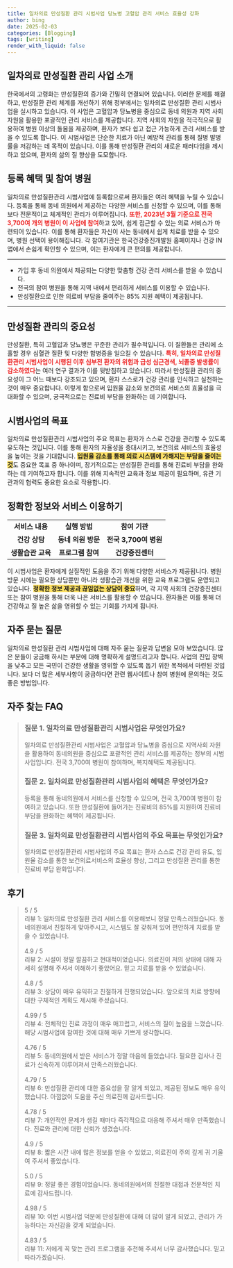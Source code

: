 ```yaml
---
title: 일차의료 만성질환 관리 시범사업 당뇨병 고혈압 관리 서비스 효율성 강화
author: bing
date: 2025-02-03
categories: [Blogging]
tags: [writing]
render_with_liquid: false
---
```



<h2 id='일차의료_만성질환_관리_사업소개'>일차의료 만성질환 관리 사업 소개</h2>

<p>한국에서의 고령화는 만성질환의 증가와 긴밀히 연결되어 있습니다. 이러한 문제를 해결하고, 만성질환 관리 체계를 개선하기 위해 정부에서는 일차의료 만성질환 관리 시범사업을 실시하고 있습니다. 이 사업은 고혈압과 당뇨병을 중심으로 동네 의원과 지역 사회 자원을 활용한 포괄적인 관리 서비스를 제공합니다. 지역 사회의 자원을 적극적으로 활용하여 병원 이상의 돌봄을 제공하며, 환자가 보다 쉽고 접근 가능하게 관리 서비스를 받을 수 있도록 합니다. 이 시범사업은 단순한 치료가 아닌 예방적 관리를 통해 질병 발병률을 저감하는 데 목적이 있습니다. 이를 통해 만성질환 관리의 새로운 패러다임을 제시하고 있으며, 환자의 삶의 질 향상을 도모합니다.</p>

<h2 id='등록_혜택_및_참여병원'>등록 혜택 및 참여 병원</h2>

<p>일차의료 만성질환관리 시범사업에 등록함으로써 환자들은 여러 혜택을 누릴 수 있습니다. 등록을 통해 동네 의원에서 제공하는 다양한 서비스를 신청할 수 있으며, 이를 통해 보다 전문적이고 체계적인 관리가 이루어집니다. <b><span style="color: #ee2323;">또한, 2023년 3월 기준으로 전국 3,700여 개의 병원이 이 사업에 참여</span></b>하고 있어, 쉽게 접근할 수 있는 의료 서비스가 마련되어 있습니다. 이를 통해 환자들은 자신이 사는 동네에서 쉽게 치료를 받을 수 있으며, 병원 선택이 용이해집니다. 각 참여기관은 한국건강증진개발원 홈페이지나 건강 IN 앱에서 손쉽게 확인할 수 있으며, 이는 환자에게 큰 편의를 제공합니다.</p>

<hr />

<ul>
    <li>가입 후 동네 의원에서 제공되는 다양한 맞춤형 건강 관리 서비스를 받을 수 있습니다.</li>
    <li>전국의 참여 병원을 통해 지역 내에서 편리하게 서비스를 이용할 수 있습니다.</li>
    <li>만성질환으로 인한 의료비 부담을 줄여주는 85% 지원 혜택이 제공됩니다.</li>
</ul>

<hr />

<h2 id='만성질환_관리의_중요성'>만성질환 관리의 중요성</h2>

<p>만성질환, 특히 고혈압과 당뇨병은 꾸준한 관리가 필수적입니다. 이 질환들은 관리에 소홀할 경우 심혈관 질환 및 다양한 합병증을 일으킬 수 있습니다. <b><span style="color: #ee2323;">특히, 일차의료 만성질환관리 시범사업이 시행된 이후 심부전 환자의 위험과 급성 심근경색, 뇌졸중 발생률이 감소하였다</span></b>는 여러 연구 결과가 이를 뒷받침하고 있습니다. 따라서 만성질환 관리의 중요성이 그 어느 때보다 강조되고 있으며, 환자 스스로가 건강 관리를 인식하고 실천하는 것이 매우 중요합니다. 이렇게 함으로써 입원율 감소와 보건의료 서비스의 효율성을 극대화할 수 있으며, 궁극적으로는 진료비 부담을 완화하는 데 기여합니다.</p>

<h2 id='시범사업의_목표'>시범사업의 목표</h2>

<p>일차의료 만성질환관리 시범사업의 주요 목표는 환자가 스스로 건강을 관리할 수 있도록 유도하는 것입니다. 이를 통해 환자의 자율성을 증대시키고, 보건의료 서비스의 효율성을 높이는 것을 기대합니다. <b><span style="background-color: #ffe066;">입원율 감소를 통해 의료 시스템에 가해지는 부담을 줄이는 것</span></b>도 중요한 목표 중 하나이며, 장기적으로는 만성질환 관리를 통해 진료비 부담을 완화하는 데 기여하고자 합니다. 이를 위해 지속적인 교육과 정보 제공이 필요하며, 유관 기관과의 협력도 중요한 요소로 작용합니다.</p>

<h2 id='정확한_정보와_서비스_이용하기'>정확한 정보와 서비스 이용하기</h2>

<table>
    <tr>
        <td style="text-align: center; height: 17px;"><b>서비스 내용</b></td>
        <td style="text-align: center; height: 17px;"><b>실행 방법</b></td>
        <td style="text-align: center; height: 17px;"><b>참여 기관</b></td>
    </tr>
    <tr>
        <td style="text-align: center; height: 17px;"><b>건강 상담</b></td>
        <td style="text-align: center; height: 17px;"><b>동네 의원 방문</b></td>
        <td style="text-align: center; height: 17px;"><b>전국 3,700여 병원</b></td>
    </tr>
    <tr>
        <td style="text-align: center; height: 17px;"><b>생활습관 교육</b></td>
        <td style="text-align: center; height: 17px;"><b>프로그램 참여</b></td>
        <td style="text-align: center; height: 17px;"><b>건강증진센터</b></td>
    </tr>
</table>

<p>이 시범사업은 환자에게 실질적인 도움을 주기 위해 다양한 서비스가 제공됩니다. 병원 방문 시에는 필요한 상담뿐만 아니라 생활습관 개선을 위한 교육 프로그램도 운영되고 있습니다. <b><span style="background-color: #ffe066;">정확한 정보 제공과 끊임없는 상담이 중요</span></b>하며, 각 지역 사회의 건강증진센터 또는 참여 병원을 통해 더욱 나은 서비스를 활용할 수 있습니다. 환자들은 이를 통해 더 건강하고 질 높은 삶을 영위할 수 있는 기회를 가지게 됩니다.</p>

<h2 id='자주_묻는_질문'>자주 묻는 질문</h2>

<p>일차의료 만성질환 관리 시범사업에 대해 자주 묻는 질문과 답변을 모아 보았습니다. 많은 분들이 궁금해 하시는 부분에 대해 명확하게 설명드리고자 합니다. 사업의 진입 장벽을 낮추고 모든 국민이 건강한 생활을 영위할 수 있도록 돕기 위한 목적에서 마련된 것입니다. 보다 더 많은 세부사항이 궁금하다면 관련 웹사이트나 참여 병원에 문의하는 것도 좋은 방법입니다.</p>


<h2 id='자주_찾는_FAQ'>자주 찾는 FAQ</h2>
<div itemscope="" itemtype="https://schema.org/FAQPage"> 
<blockquote> 
<div itemscope="" itemprop="mainEntity" itemtype="https://schema.org/Question"> 
<h3 itemprop="name">질문 1. 일차의료 만성질환관리 시범사업은 무엇인가요?</h3> 
<div itemscope="" itemprop="acceptedAnswer" itemtype="https://schema.org/Answer"> 
<span itemprop="text"> 
<p>일차의료 만성질환관리 시범사업은 고혈압과 당뇨병을 중심으로 지역사회 자원을 활용하여 동네의원을 중심으로 포괄적인 관리 서비스를 제공하는 정부의 시범사업입니다. 전국 3,700여 병원이 참여하며, 복지혜택도 제공됩니다.</p> 
</span> 
</div> 
</div> 

<div itemscope="" itemprop="mainEntity" itemtype="https://schema.org/Question"> 
<h3 itemprop="name">질문 2. 일차의료 만성질환관리 시범사업의 혜택은 무엇인가요?</h3> 
<div itemscope="" itemprop="acceptedAnswer" itemtype="https://schema.org/Answer"> 
<span itemprop="text"> 
<p>등록을 통해 동네의원에서 서비스를 신청할 수 있으며, 전국 3,700여 병원이 참여하고 있습니다. 또한 만성질환에 들어가는 진료비의 85%를 지원하여 진료비 부담을 완화하는 혜택이 제공됩니다.</p> 
</span> 
</div> 
</div> 

<div itemscope="" itemprop="mainEntity" itemtype="https://schema.org/Question"> 
<h3 itemprop="name">질문 3. 일차의료 만성질환관리 시범사업의 주요 목표는 무엇인가요?</h3> 
<div itemscope="" itemprop="acceptedAnswer" itemtype="https://schema.org/Answer"> 
<span itemprop="text"> 
<p>일차의료 만성질환관리 시범사업의 주요 목표는 환자 스스로 건강 관리 유도, 입원율 감소를 통한 보건의료서비스의 효율성 향상, 그리고 만성질환 관리를 통한 진료비 부담 완화입니다.</p> 
</span> 
</div> 
</div> 
</blockquote> 
</div>
<h2 id='후기'>후기</h2>
<div itemscope itemtype="https://schema.org/Product">
  <blockquote>
  <div itemprop="review" itemscope itemtype="https://schema.org/Review">
      <div itemprop="reviewRating" itemscope itemtype="https://schema.org/Rating"> <span itemprop="ratingValue">5</span> / <span itemprop="bestRating">5</span> </div>
      <span itemprop="reviewBody">리뷰 1: 일차의료 만성질환 관리 서비스를 이용해보니 정말 만족스러웠습니다. 동네의원에서 친절하게 맞아주시고, 시스템도 잘 갖춰져 있어 편안하게 치료를 받을 수 있었습니다.</span>
  </div>
  <br>
  <div itemprop="review" itemscope itemtype="https://schema.org/Review">
      <div itemprop="reviewRating" itemscope itemtype="https://schema.org/Rating"> <span itemprop="ratingValue">4.9</span> / <span itemprop="bestRating">5</span> </div>
      <span itemprop="reviewBody">리뷰 2: 시설이 정말 깔끔하고 현대적이었습니다. 의료진이 저의 상태에 대해 자세히 설명해 주셔서 이해하기 좋았어요. 믿고 치료를 받을 수 있었습니다.</span>
  </div>
  <br>
  <div itemprop="review" itemscope itemtype="https://schema.org/Review">
      <div itemprop="reviewRating" itemscope itemtype="https://schema.org/Rating"> <span itemprop="ratingValue">4.8</span> / <span itemprop="bestRating">5</span> </div>
      <span itemprop="reviewBody">리뷰 3: 상담이 매우 유익하고 친절하게 진행되었습니다. 앞으로의 치료 방향에 대한 구체적인 계획도 제시해 주셨습니다.</span>
  </div>
  <br>
  <div itemprop="review" itemscope itemtype="https://schema.org/Review">
      <div itemprop="reviewRating" itemscope itemtype="https://schema.org/Rating"> <span itemprop="ratingValue">4.99</span> / <span itemprop="bestRating">5</span> </div>
      <span itemprop="reviewBody">리뷰 4: 전체적인 진료 과정이 매우 매끄럽고, 서비스의 질이 높음을 느꼈습니다. 해당 시범사업에 참여한 것에 대해 매우 기쁘게 생각합니다.</span>
  </div>
  <br>
  <div itemprop="review" itemscope itemtype="https://schema.org/Review">
      <div itemprop="reviewRating" itemscope itemtype="https://schema.org/Rating"> <span itemprop="ratingValue">4.76</span> / <span itemprop="bestRating">5</span> </div>
      <span itemprop="reviewBody">리뷰 5: 동네의원에서 받은 서비스가 정말 마음에 들었습니다. 필요한 검사나 진료가 신속하게 이루어져서 만족스러웠습니다.</span>
  </div>
  <br>
  <div itemprop="review" itemscope itemtype="https://schema.org/Review">
      <div itemprop="reviewRating" itemscope itemtype="https://schema.org/Rating"> <span itemprop="ratingValue">4.79</span> / <span itemprop="bestRating">5</span> </div>
      <span itemprop="reviewBody">리뷰 6: 만성질환 관리에 대한 중요성을 잘 알게 되었고, 제공된 정보도 매우 유익했습니다. 아낌없이 도움을 주신 의료진께 감사드립니다.</span>
  </div>
  <br>
  <div itemprop="review" itemscope itemtype="https://schema.org/Review">
      <div itemprop="reviewRating" itemscope itemtype="https://schema.org/Rating"> <span itemprop="ratingValue">4.78</span> / <span itemprop="bestRating">5</span> </div>
      <span itemprop="reviewBody">리뷰 7: 개인적인 문제가 생길 때마다 즉각적으로 대응해 주셔서 매우 만족했습니다. 진료와 관리에 대한 신뢰가 생겼습니다.</span>
  </div>
  <br>
  <div itemprop="review" itemscope itemtype="https://schema.org/Review">
      <div itemprop="reviewRating" itemscope itemtype="https://schema.org/Rating"> <span itemprop="ratingValue">4.9</span> / <span itemprop="bestRating">5</span> </div>
      <span itemprop="reviewBody">리뷰 8: 짧은 시간 내에 많은 정보를 얻을 수 있었고, 의료진이 주의 깊게 귀 기울여 주셔서 좋았습니다.</span>
  </div>
  <br>
  <div itemprop="review" itemscope itemtype="https://schema.org/Review">
      <div itemprop="reviewRating" itemscope itemtype="https://schema.org/Rating"> <span itemprop="ratingValue">5.0</span> / <span itemprop="bestRating">5</span> </div>
      <span itemprop="reviewBody">리뷰 9: 정말 좋은 경험이었습니다. 동네의원에서의 친절한 대접과 전문적인 치료에 감사드립니다.</span>
  </div>
  <br>
  <div itemprop="review" itemscope itemtype="https://schema.org/Review">
      <div itemprop="reviewRating" itemscope itemtype="https://schema.org/Rating"> <span itemprop="ratingValue">4.98</span> / <span itemprop="bestRating">5</span> </div>
      <span itemprop="reviewBody">리뷰 10: 이번 시범사업 덕분에 만성질환에 대해 더 많이 알게 되었고, 관리가 가능하다는 자신감을 갖게 되었습니다.</span>
  </div>
  <br>
  <div itemprop="review" itemscope itemtype="https://schema.org/Review">
      <div itemprop="reviewRating" itemscope itemtype="https://schema.org/Rating"> <span itemprop="ratingValue">4.83</span> / <span itemprop="bestRating">5</span> </div>
      <span itemprop="reviewBody">리뷰 11: 저에게 꼭 맞는 관리 프로그램을 추천해 주셔서 너무 감사했습니다. 믿고 따라가겠습니다.</span>
  </div>
  </blockquote>
</div>
